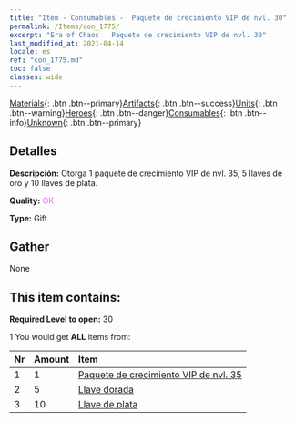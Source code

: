 ```yaml
---
title: "Item - Consumables -  Paquete de crecimiento VIP de nvl. 30"
permalink: /Items/con_1775/
excerpt: "Era of Chaos   Paquete de crecimiento VIP de nvl. 30"
last_modified_at: 2021-04-14
locale: es
ref: "con_1775.md"
toc: false
classes: wide
---
```

 [Materials](/es/Items/){: .btn .btn--primary}[Artifacts](/es/Items/Artifacts/){: .btn .btn--success}[Units](/es/Items/Units/){: .btn .btn--warning}[Heroes](/es/Items/Heroes/){: .btn .btn--danger}[Consumables](/es/Items/Consumables/){: .btn .btn--info}[Unknown](/es/Items/Unknown/){: .btn .btn--primary}

## Detalles
 **Descripción:** Otorga 1 paquete de crecimiento VIP de nvl. 35, 5 llaves de oro y 10 llaves de plata.

 **Quality:** <span style="color: #DA70D6">OK</span>

 **Type:** Gift

## Gather

  None

## This item contains:

 **Required Level to open:** 30

 1 You would get **ALL** items  from:

  | Nr | Amount |     Item    |
  |:---|:-------|:------------|
  | 1 | 1 | [ Paquete de crecimiento VIP de nvl. 35](/es/Items/con_1776/) | 
  | 2 | 5 | [Llave dorada](/es/Items/con_783/) | 
  | 3 | 10 | [Llave de plata](/es/Items/con_693/) | 
